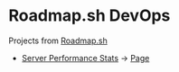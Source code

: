 # Roadmap.sh DevOps 

Projects from [Roadmap.sh](https://roadmap.sh/devops/projects)

- [Server Performance Stats](1-Server-Performance-Stats) -> [Page](https://roadmap.sh/projects/server-stats)
